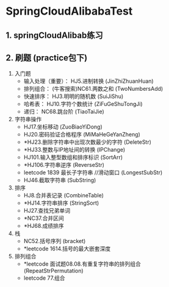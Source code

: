 # SpringCloudAlibabaTest

## 1. springCloudAlibab练习

## 2. 刷题 (practice包下)

1. 入门题
   - 输入处理（重要）： HJ5.进制转换 (JinZhiZhuanHuan)
   - 排列组合： (牛客搜索)NC61.两数之和 (TwoNumbersAdd)
   - 快速排序： HJ3.明明的随机数 (SuiJiShu)
   - 哈希表： HJ10.字符个数统计 (ZiFuGeShuTongJi)
   - 递归： NC68.跳台阶 (TiaoTaiJie)
2. 字符串操作
   - HJ17.坐标移动 (ZuoBiaoYiDong)
   - HJ20.密码验证合格程序 (MiMaHeGeYanZheng)
   - *HJ23.删除字符串中出现次数最少的字符 (DeleteStr)
   - *HJ33.整数与IP地址间的转换 (IPChange)
   - HJ101.输入整型数组和排序标识 (SortArr)
   - *HJ106.字符串逆序 (ReverseStr)
   - leetcode 1839 最长子字符串 //滑动窗口 (LongestSubStr)
   - HJ46.截取字符串 (SubString)
3. 排序
   - HJ8.合并表记录 (CombineTable)
   - *HJ14.字符串排序 (StringSort)
   - HJ27.查找兄弟单词 
   - *NC37.合并区间
   - *HJ68.成绩排序
4. 栈
   - NC52.括号序列 (bracket)
   - *leetcode 1614.括号的最大嵌套深度
5. 排列组合
   - *leetcode 面试题08.08.有重复字符串的排列组合 (RepeatStrPermutation)
   - leetcode 77.组合